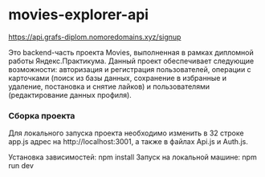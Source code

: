 # movies-explorer-api

https://api.grafs-diplom.nomoredomains.xyz/signup

Это backend-часть проекта Movies, выполненная в рамках дипломной работы Яндекс.Практикума. Данный проект обеспечивает следующие возможности: авторизация и регистрация пользователей, операции с карточками (поиск из базы данных, сохранение в избранные и удаление, постановка и снятие лайков) и пользователями (редактирование данных профиля).

### Сборка проекта
Для локального запуска проекта необходимо изменить в 32 строке app.js адрес на http://localhost:3001, а также в файлах Api.js и Auth.js.

Установка зависимостей: npm install
Запуск на локальной машине: npm run dev
